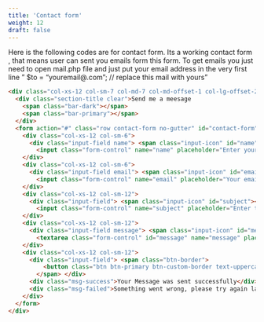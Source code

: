 ```yaml
---
title: 'Contact form'
weight: 12
draft: false
---
```


Here is the following codes are for contact form. Its a working contact form , that means user can sent you emails form this form. To get emails you just need to open mail.php file and just put your email address in the very first line ” $to = “youremail@.com”; // replace this mail with yours”

```html
<div class="col-xs-12 col-sm-7 col-md-7 col-md-offset-1 col-lg-offset-2">
  <div class="section-title clear">Send me a meesage
    <span class="bar-dark"></span>
    <span class="bar-primary"></span>
  </div>
  <form action="#" class="row contact-form no-gutter" id="contact-form" method="post" novalidate="novalidate">
    <div class="col-xs-12 col-sm-6">
      <div class="input-field name"> <span class="input-icon" id="name"></span>
        <input class="form-control" name="name" placeholder="Enter your name" type="text"></input></div>
    </div>
    <div class="col-xs-12 col-sm-6">
      <div class="input-field email"> <span class="input-icon" id="email"></span>
        <input class="form-control" name="email" placeholder="Your email address" type="email"></input></div>
    </div>
    <div class="col-xs-12 col-sm-12">
      <div class="input-field"> <span class="input-icon" id="subject"></span>
        <input class="form-control" name="subject" placeholder="Enter the discussion title" type="text"></input></div>
    </div>
    <div class="col-xs-12 col-sm-12">
      <div class="input-field message"> <span class="input-icon" id="message"></span>
        <textarea class="form-control" id="message" name="message" placeholder="Write your message"></textarea></div>
    </div>
    <div class="col-xs-12 col-sm-12">
      <div class="input-field"> <span class="btn-border">
          <button class="btn btn-primary btn-custom-border text-uppercase" type="submit">Send Message now</button>
        </span> </div>
      <div class="msg-success">Your Message was sent successfully</div>
      <div class="msg-failed">Something went wrong, please try again later</div>
    </div>
  </form>
</div>
```